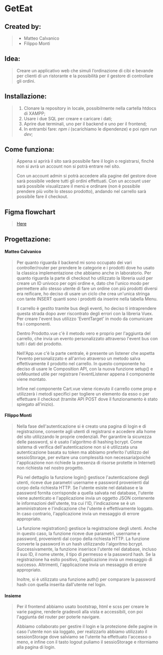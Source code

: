 # GetEat 

## Created by:
> - Matteo Calvanico
> - Filippo Monti

## Idea:
> Creare un applicativo web che simuli l’ordinazione di cibi e 
> bevande per clienti di un ristorante e la possibilità per il 
> gestore di controllare gli ordini.

## Installazione:
> 1. Clonare la repository in locale, possibilmente nella cartella htdocs di XAMPP;
> 2. Usare i due SQL per creare e caricare i dati;
> 3. Aprire due terminali, uno per il backend e uno per il frontend;
> 4. In entrambi fare: *npm i* (scarichiamo le dipendenze) e poi *npm run dev*;

## Come funziona:
> Appena si aprirà il sito sarà possibile fare il login o registrarsi, finchè non si avrà un account non si potrà entrare nel sito. 
>
> Con un account admin si potrà accedere alla pagine del gestore dove sarà possibile vedere tutti gli ordini effettuati.
> Con un account user sarà possibile visualizzare il menù e ordinare (non è possibile prendere più volte lo stesso prodotto), andando nel carrello sarà possibile fare il checkout.

## Figma flowchart
> [Here](https://www.figma.com/file/i8ZRa156lHmqLOhIk2BJvT/Sistemi-web-flowchart?type=design&node-id=0-1&mode=design&t=pqyIdV3V6tqmwVWS-0)

## Progettazione:
#### Matteo Calvanico
> Per quanto riguarda il backend mi sono occupato dei vari controller/router per prendere le categorie e i prodotti dove ho usato la classica implementazione che abbiamo anche in laboratorio. Per quanto riguarda la parte di checkout ho utilizzato la libreria uuid per creare un ID univoco per ogni ordine e, dato che l'unico modo per permettere allo stesso utente di fare un ordine con più prodotti diversi era reificare, ho deciso di usare un ciclo che crea un'unica stringa con tante INSERT quanti sono i prodotti da inserire nella tabella Menu.
>
>
> Il carrello è gestito tramite bus degli eventi, ho deciso ti intraprendere questa strada dopo aver riscontrato degli errori con la libreria Vuex.
> Per creare l'event bus utilizzo 'EventTarget' in modo da comunicare fra i componenti.
>
> Dentro Prodotto.vue c'è il metodo vero e proprio per l'aggiunta del carrello, che invia un evento personalizzato attraverso l'event bus con tutti i dati del prodotto.
>
> Nell'App.vue c'è la parte centrale, è presente un listener che aspetta l'evento personalizzato e all'arrivo atraverso un metodo salva effettivamente il prodotto nel carrello. In questo componente ho deciso di usare le Composition API, con la nuova funzione setup() e onMounted utile per registrare l'eventListener appena il componente viene montato.
>
> Infine nel componente Cart.vue viene ricevuto il carrello come prop e utilizzerà i metodi specifici per togliere un elemento da esso o per effettuare il checkout (tramite API POST dove il funzionamento è stato spiegato all'inizio).

#### FIlippo Monti
> Nella fase dell'autenticazione si è creato una pagina di login e di registrazione, consente agli utenti di registrarsi e accedere alla home del sito utilizzando le proprie credenziali. Per garantire la sicurezza delle password, si è usato l'algoritmo di hashing bcrypt. Come sistema di verifica dell'autenticazione non si è utilizzata una autenticazione basata su token ma abbiamo preferito l'utilizzo del sessioStorage, per evitare una complessità non necessaria(poiché l'applicazione non richiede la presenza di risorse protette in Internet) non richiesta nel nostro progetto.
>
> Più nel dettaglio la funzione login() gestisce l'autenticazione degli utenti, riceve due parametri username e password provenienti dal corpo della richiesta HTTP. Se l'utente esiste nel database e la password fornita corrisponde a quella salvata nel database, l'utente viene autenticato e l'applicazione invia un oggetto JSON contenente le informazioni dell'utente, tra cui l'ID, l'indicazione se è un amministratore e l'indicazione che l'utente è effettivamente loggato. In caso contrario, l'applicazione invia un messaggio di errore appropriato.
>
>La funzione registration() gestisce la registrazione degli utenti. Anche in questo caso, la funzione riceve due parametri, username e password, provenienti dal corpo della richiesta HTTP. La funzione converte la password in un hash utilizzando l'algoritmo bcrypt. Successivamente, la funzione inserisce l'utente nel database, incluso il suo ID, il nome utente, il tipo di permesso e la password hash. Se la registrazione ha esito positivo, l'applicazione invia un messaggio di successo. Altrimenti, l'applicazione invia un messaggio di errore appropriato.
>
>Inoltre, si è utilizzato una funzione auth() per comparare la password hash con quella inserita dall'utente nel login.

#### Insieme
> Per il frontend abbiamo usato bootstrap, html e scss per creare le varie pagine, renderle gradevoli alla vista e accessibili, con poi l'aggiunta del router per poterle navigare.
>
> Abbiamo collaborato per gestire il login e la protezione delle pagine in caso l'utente non sia loggato, per realizzarlo abbiamo utilizzato il sessionStorage dove salviamo se l'utente ha effettuato l'accesso o meno, e infine con il tasto logout puliamo il sessioStorage e ritorniamo alla pagina di login.